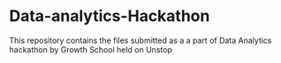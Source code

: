 # Data-analytics-Hackathon
This repository contains the files submitted as a a part of Data Analytics hackathon by Growth School held on Unstop
